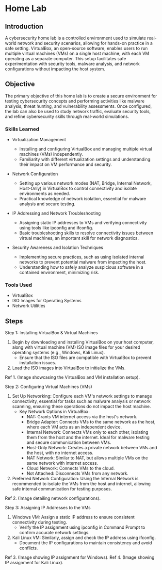 # Home Lab

## Introduction

A cybersecurity home lab is a controlled environment used to simulate real-world network and security scenarios, allowing for hands-on practice in a safe setting. VirtualBox, an open-source software, enables users to run multiple virtual machines (VMs) on a single host machine, with each VM operating as a separate computer. This setup facilitates safe experimentation with security tools, malware analysis, and network configurations without impacting the host system.

## Objective

The primary objective of this home lab is to create a secure environment for testing cybersecurity concepts and performing activities like malware analysis, threat hunting, and vulnerability assessments. Once configured, the lab can also be used to study network traffic, evaluate security tools, and refine cybersecurity skills through real-world simulations.

### Skills Learned

- Virtualization Management
    - Installing and configuring VirtualBox and managing multiple virtual machines (VMs) independently.
    - Familiarity with different virtualization settings and understanding their impact on VM performance and security.

- Network Configuration
    - Setting up various network modes (NAT, Bridge, Internal Network, Host-Only) in VirtualBox to control connectivity and isolate environments as needed.
    - Practical knowledge of network isolation, essential for malware analysis and secure testing.

- IP Addressing and Network Troubleshooting
    - Assigning static IP addresses to VMs and verifying connectivity using tools like ipconfig and ifconfig.
    - Basic troubleshooting skills to resolve connectivity issues between virtual machines, an important skill for network diagnostics.

- Security Awareness and Isolation Techniques
    - Implementing secure practices, such as using isolated internal networks to prevent potential malware from impacting the host.
    - Understanding how to safely analyze suspicious software in a contained environment, minimizing risk.

### Tools Used

- VirtualBox
- ISO Images for Operating Systems
- Network Utilities

## Steps

Step 1: Installing VirtualBox & Virtual Machines

1. Begin by downloading and installing VirtualBox on your host computer, along with virtual machine (VM) ISO image files for your desired operating systems (e.g., Windows, Kali Linux).
    - Ensure that the ISO files are compatible with VirtualBox to prevent installation issues.
2. Load the ISO images into VirtualBox to initialize the VMs.

Ref 1. (Image showcasing the VirtualBox and VM installation setup).



Step 2: Configuring Virtual Machines (VMs)

1. Set Up Networking: Configure each VM's network settings to manage connectivity, essential for tasks such as malware analysis or network scanning, ensuring these operations do not impact the host machine.
    - Key Network Options in VirtualBox:
        - NAT: Grants VM internet access via the host's network.
        - Bridge Adapter: Connects VMs to the same network as the host, where each VM acts as an independent device.
        - Internal Network: Connects VMs only to each other, isolating them from the host and the internet. Ideal for malware testing and secure communication between VMs.
        - Host-Only Network: Creates a private network between VMs and the host, with no internet access.
        - NAT Network: Similar to NAT, but allows multiple VMs on the same network with internet access.
        - Cloud Network: Connects VMs to the cloud.
        - Not Attached: Disconnects VMs from any network.
2. Preferred Network Configuration: Using the Internal Network is recommended to isolate the VMs from the host and internet, allowing safe internal communication for testing purposes.

Ref 2. (Image detailing network configurations).


Step 3: Assigning IP Addresses to the VMs

1. Windows VM: Assign a static IP address to ensure consistent connectivity during testing.
    - Verify the IP assignment using ipconfig in Command Prompt to confirm accurate network settings.
2. Kali Linux VM: Similarly, assign and check the IP address using ifconfig.
    - Document the IP configurations to maintain consistency and avoid conflicts.

Ref 3. (Image showing IP assignment for Windows).
Ref 4. (Image showing IP assignment for Kali Linux).

